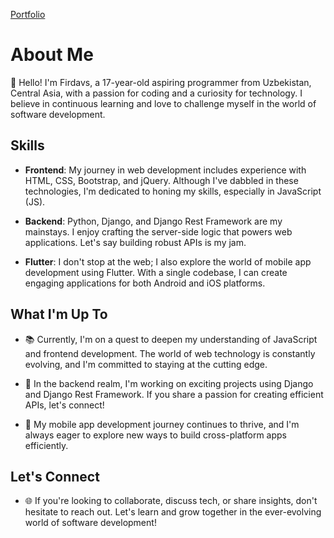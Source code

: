 <a href="https://mrfirdavs.uz/">Portfolio</a> 

# About Me

👋 Hello! I'm Firdavs, a 17-year-old aspiring programmer from Uzbekistan, Central Asia, with a passion for coding and a curiosity for technology. I believe in continuous learning and love to challenge myself in the world of software development.

## Skills

- **Frontend**: My journey in web development includes experience with HTML, CSS, Bootstrap, and jQuery. Although I've dabbled in these technologies, I'm dedicated to honing my skills, especially in JavaScript (JS).

- **Backend**: Python, Django, and Django Rest Framework are my mainstays. I enjoy crafting the server-side logic that powers web applications. Let's say building robust APIs is my jam.

- **Flutter**: I don't stop at the web; I also explore the world of mobile app development using Flutter. With a single codebase, I can create engaging applications for both Android and iOS platforms.

## What I'm Up To

- 📚 Currently, I'm on a quest to deepen my understanding of JavaScript and frontend development. The world of web technology is constantly evolving, and I'm committed to staying at the cutting edge.

- 🚀 In the backend realm, I'm working on exciting projects using Django and Django Rest Framework. If you share a passion for creating efficient APIs, let's connect!

- 📱 My mobile app development journey continues to thrive, and I'm always eager to explore new ways to build cross-platform apps efficiently.

## Let's Connect

- 🌐 If you're looking to collaborate, discuss tech, or share insights, don't hesitate to reach out. Let's learn and grow together in the ever-evolving world of software development!
